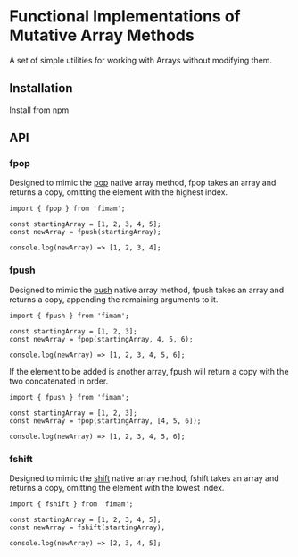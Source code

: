 # Functional Implementations of Mutative Array Methods

A set of simple utilities for working with Arrays without modifying them.

## Installation

Install from npm

## API

### fpop

Designed to mimic the [pop](https://developer.mozilla.org/en-US/docs/Web/JavaScript/Reference/Global_Objects/Array/pop) native array method, fpop takes an array and returns a copy, omitting the element with the highest index.


``````
import { fpop } from 'fimam';

const startingArray = [1, 2, 3, 4, 5];
const newArray = fpush(startingArray);

console.log(newArray) => [1, 2, 3, 4];
``````

### fpush

Designed to mimic the [push](https://developer.mozilla.org/en-US/docs/Web/JavaScript/Reference/Global_Objects/Array/push) native array method, fpush takes an array and returns a copy, appending the remaining arguments to it.

``````
import { fpush } from 'fimam';

const startingArray = [1, 2, 3];
const newArray = fpop(startingArray, 4, 5, 6);

console.log(newArray) => [1, 2, 3, 4, 5, 6];
``````

If the element to be added is another array, fpush will return a copy with the two concatenated in order.

``````
import { fpush } from 'fimam';

const startingArray = [1, 2, 3];
const newArray = fpop(startingArray, [4, 5, 6]);

console.log(newArray) => [1, 2, 3, 4, 5, 6];
``````

### fshift

Designed to mimic the [shift](https://developer.mozilla.org/en-US/docs/Web/JavaScript/Reference/Global_Objects/Array/shift) native array method, fshift takes an array and returns a copy, omitting the element with the lowest index.

``````
import { fshift } from 'fimam';

const startingArray = [1, 2, 3, 4, 5];
const newArray = fshift(startingArray);

console.log(newArray) => [2, 3, 4, 5];
``````

